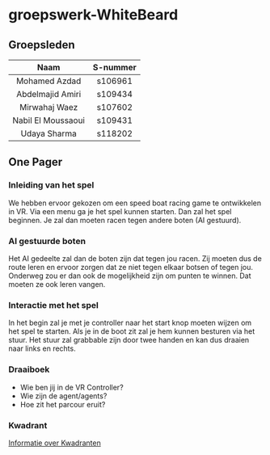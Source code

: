 # groepswerk-WhiteBeard

## Groepsleden

| Naam | S-nummer |
| :---: | :---: |
| Mohamed Azdad | s106961 |
| Abdelmajid Amiri | s109434 |
| Mirwahaj Waez | s107602 |
| Nabil El Moussaoui | s109431 |
| Udaya Sharma | s118202 |

## One Pager

### Inleiding van het spel

We hebben ervoor gekozen om een speed boat racing game te ontwikkelen in VR. Via een menu ga je het spel kunnen starten. Dan zal het spel beginnen. Je zal dan moeten racen tegen andere boten (AI gestuurd). 

### AI gestuurde boten

Het AI gedeelte zal dan de boten zijn dat tegen jou racen. Zij moeten dus de route leren en ervoor zorgen dat ze niet tegen elkaar botsen of tegen jou. Onderweg zou er dan ook de mogelijkheid zijn om punten te winnen. Dat moeten ze ook leren vangen. 

### Interactie met het spel

In het begin zal je met je controller naar het start knop moeten wijzen om het spel te starten. Als je in de boot zit zal je hem kunnen besturen via het stuur. Het stuur zal grabbable zijn door twee handen en kan dus draaien naar links en rechts.

### Draaiboek

- Wie ben jij in de VR Controller?
- Wie zijn de agent/agents?
- Hoe zit het parcour eruit?

### Kwadrant
[Informatie over Kwadranten](https://www.cuemath.com/geometry/quadrant/)
